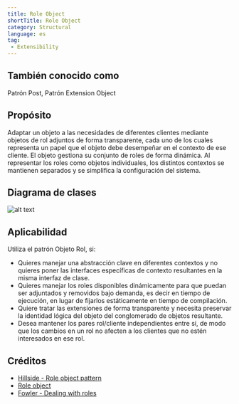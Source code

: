 ```yaml
---
title: Role Object
shortTitle: Role Object
category: Structural
language: es
tag:
 - Extensibility
---
```


## También conocido como
Patrón Post, Patrón Extension Object

## Propósito
Adaptar un objeto a las necesidades de diferentes clientes mediante objetos de rol adjuntos de forma transparente, cada uno de los cuales representa un papel
que el objeto debe desempeñar en el contexto de ese cliente. El objeto gestiona su conjunto de roles de forma dinámica. Al representar los roles como
objetos individuales, los distintos contextos se mantienen separados y se simplifica la configuración del sistema.

## Diagrama de clases
![alt text](./etc/role-object.urm.png "Role Object pattern class diagram")

## Aplicabilidad
Utiliza el patrón Objeto Rol, si:

- Quieres manejar una abstracción clave en diferentes contextos y no quieres poner las interfaces específicas de contexto resultantes en la misma interfaz de clase.
- Quieres manejar los roles disponibles dinámicamente para que puedan ser adjuntados y removidos bajo demanda, es decir en tiempo de ejecución, en lugar de fijarlos estáticamente en tiempo de compilación.
- Quiere tratar las extensiones de forma transparente y necesita preservar la identidad lógica del objeto del conglomerado de objetos resultante.
- Desea mantener los pares rol/cliente independientes entre sí, de modo que los cambios en un rol no afecten a los clientes que no estén interesados en ese rol.

## Créditos

- [Hillside - Role object pattern](https://hillside.net/plop/plop97/Proceedings/riehle.pdf)
- [Role object](http://wiki.c2.com/?RoleObject)
- [Fowler - Dealing with roles](https://martinfowler.com/apsupp/roles.pdf)
